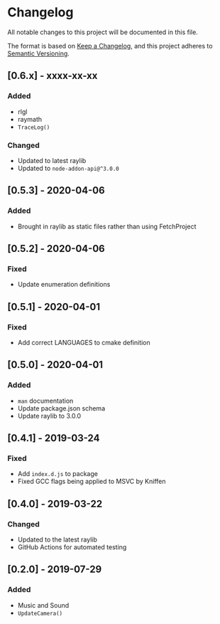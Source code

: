 # Changelog
All notable changes to this project will be documented in this file.

The format is based on [Keep a Changelog](https://keepachangelog.com/en/1.0.0/),
and this project adheres to [Semantic Versioning](https://semver.org/spec/v2.0.0.html).

## [0.6.x] - xxxx-xx-xx
### Added
- rlgl
- raymath
- `TraceLog()`

### Changed
- Updated to latest raylib
- Updated to `node-addon-api@^3.0.0`

## [0.5.3] - 2020-04-06
### Added
- Brought in raylib as static files rather than using FetchProject

## [0.5.2] - 2020-04-06
### Fixed
- Update enumeration definitions

## [0.5.1] - 2020-04-01
### Fixed
- Add correct LANGUAGES to cmake definition

## [0.5.0] - 2020-04-01
### Added
- `man` documentation
- Update package.json schema
- Update raylib to 3.0.0

## [0.4.1] - 2019-03-24
### Fixed
- Add `index.d.js` to package
- Fixed GCC flags being applied to MSVC by Kniffen

## [0.4.0] - 2019-03-22
### Changed
- Updated to the latest raylib
- GitHub Actions for automated testing

## [0.2.0] - 2019-07-29
### Added
- Music and Sound
- `UpdateCamera()`
